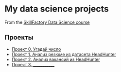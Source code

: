 # My data science projects
From the [SkillFactory Data Science course](https://skillfactory.ru/data-scientist)

## Проекты

* [Проект 0. Угадай число](https://github.com/apiona13/sf_data_science/tree/1st-branch/project_0)
* [Проект 1. Анализ резюме из датасета HeadHunter](https://github.com/apiona13/sf_data_science/tree/1st-branch/project_1_hh)
* [Проект 2. Анализ вакансий из HeadHunter](https://github.com/apiona13/sf_data_science/tree/1st-branch/project_2_hh)
* [Проект 3. ___________]()
